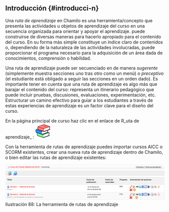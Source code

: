 ## Introducción {#introducci-n}

Una _ruta de aprendizaje_ en Chamilo es una herramienta/concepto que presenta las actividades u objetos de aprendizaje del curso en una secuencia organizada para orientar y apoyar el aprendizaje. puede construirse de diversas maneras para hacerlo apropiado para el contenido del curso. En su forma más simple constituye un índice claro de contenidos o, dependiendo de la naturaleza de las actividades involucradas, puede proporcionar el programa necesario para la adquisición de un área dada de conocimientos, comprensión o habilidad.

Una ruta de aprendizaje puede ser secuenciado en de manera _sugerente_ (simplemente muestra secciones uno tras otro como un menú) o _preceptivo_ (el estudiante está obligado a seguir las secciones en un orden dado). Es importante tener en cuenta que una ruta de aprendizaje es algo más que barajar el contenido del curso: representa un itinerario pedagógico que puede incluir pruebas, discusiones, evaluaciones, experimentación, etc. Estructurar un camino efectivo para guiar a los estudiantes a través de estas experiencias de aprendizaje es un factor clave para el diseño del curso.

En la página principal de curso haz clic en el enlace de R_uta de aprendizaje_ : ![](../assets/graphics18.png)

Con la herramienta de rutas de aprendizaje puedes importar cursos AICC o SCORM existentes, crear una nueva ruta de aprendizaje dentro de Chamilo, o bien editar las rutas de aprendizaje existentes:

![](../assets/graficos58.png)Ilustración 88: La herramienta de rutas de aprendizaje